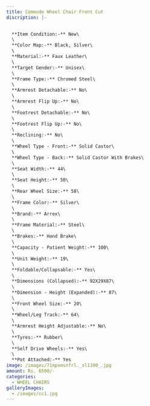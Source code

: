 ```yaml
---
title: Commode Wheel Chair Front Cut
discription: |-
  

  **Item Condition:-** New\
  \
  **Color Map:-** Black, Silver\
  \
  **Material:-** Faux Leather\
  \
  **Target Gender:-** Unisex\
  \
  **Frame Type:-** Chromed Steel\
  \
  **Armrest Detachable:-** No\
  \
  **Armrest Flip Up:-** No\
  \
  **Footrest Detachable:-** No\
  \
  **Footrest Flip Up:-** No\
  \
  **Reclining:-** No\
  \
  **Wheel Type - Front:-** Solid Castor\
  \
  **Wheel Type - Back:-** Solid Castor With Brakes\
  \
  **Seat Width:-** 44\
  \
  **Seat Height:-** 50\
  \
  **Rear Wheel Size:-** 58\
  \
  **Frame Color:-** Silver\
  \
  **Brand:-** Arrex\
  \
  **Frame Material:-** Steel\
  \
  **Brakes:-** Hand Brake\
  \
  **Capacity - Patient Weight:-** 100\
  \
  **Unit Weight:-** 19\
  \
  **Foldable/Collapsable:-** Yes\
  \
  **Dimensions (Collapsed):-** 92X29X87\
  \
  **Dimension - Height (Expanded):-** 87\
  \
  **Front Wheel Size:-** 20\
  \
  **Wheel/Leg Track:-** 64\
  \
  **Armrest Height Adjustable:-** No\
  \
  **Tyres:-** Rubber\
  \
  **Self Drive Wheels:-** Yes\
  \
  **Pot Attached:-** Yes
image: /images/71mpxmsnfrl._sl1100_.jpg
amount: Rs. 6500/-
categories:
  - WHEEL CHAIRS
galleryImages:
  - /images/cc1.jpg
---
```

